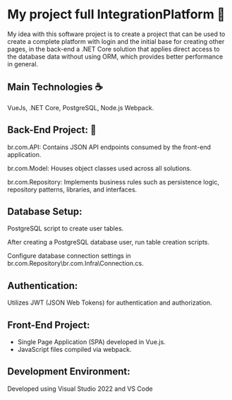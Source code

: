 # My project full IntegrationPlatform 📜

My idea with this software project is to create a project that can be used to create a complete platform with login and the initial base for creating other pages, in the back-end a .NET Core solution that applies direct access to the database data without using ORM, which provides better performance in general.

## Main Technologies ☕️

VueJs, .NET Core, PostgreSQL, Node.js Webpack.

## Back-End Project: 🎉

br.com.API: Contains JSON API endpoints consumed by the front-end application.<br /> 

br.com.Model: Houses object classes used across all solutions.<br /> 

br.com.Repository: Implements business rules such as persistence logic, repository patterns, libraries, and interfaces.<br /> 

## Database Setup:

PostgreSQL script to create user tables. <br /> 

After creating a PostgreSQL database user, run table creation scripts.<br /> 

Configure database connection settings in br.com.Repository\br.com.Infra\Connection.cs.<br /> 

## Authentication: 

Utilizes JWT (JSON Web Tokens) for authentication and authorization.<br />

## Front-End Project: 
- Single Page Application (SPA) developed in Vue.js.<br />
- JavaScript files compiled via webpack.<br />

## Development Environment: 

Developed using Visual Studio 2022 and VS Code